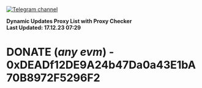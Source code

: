[![Telegram channel](https://img.shields.io/endpoint?url=https://runkit.io/damiankrawczyk/telegram-badge/branches/master?url=https://t.me/n4z4v0d)](https://t.me/n4z4v0d) 

**Dynamic Updates Proxy List with Proxy Checker**  
**Last Updated: 17.12.23 07:29**

# DONATE (_any evm_) - 0xDEADf12DE9A24b47Da0a43E1bA70B8972F5296F2
